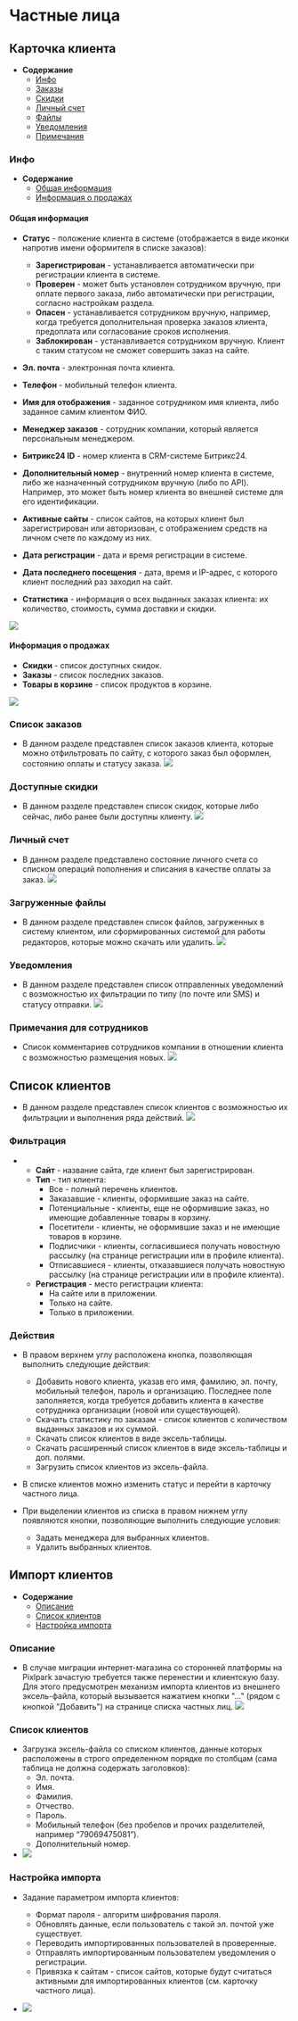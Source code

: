 # Частные лица
## Карточка клиента
* __Содержание__
    + [Инфо](/customers/b2c?id=Инфо)
    + [Заказы](/customers/b2c?id=Список-заказов)
    + [Скидки](/customers/b2c?id=Доступные-скидки)
    + [Личный счет](/customer/b2c?id=Личный-счет)
    + [Файлы](/customers/b2c?id=Загруженные-файлы)
    + [Уведомления](/customers/b2c?id=История-уведомлений)
    + [Примечания](/customers/b2c?id=Примечания-для-сотрудников)

### Инфо
* __Содержание__
    + [Общая информация](/customers/b2c?id=Общая-информация)
    + [Информация о продажах](/customers/b2c?id=Информация-о-продажах)

#### Общая информация
* __Статус__ - положение клиента в системе (отображается в виде иконки напротив имени оформителя в списке заказов):
    + __Зарегистрирован__ - устанавливается автоматически при регистрации клиента в системе.
    + __Проверен__ - может быть установлен сотрудником вручную, при оплате первого заказа, либо автоматически при регистрации, согласно настройкам раздела.
    + __Опасен__ - устанавливается сотрудником вручную, например, когда требуется дополнительная проверка заказов клиента, предоплата или согласование сроков исполнения.
    + __Заблокирован__ - устанавливается сотрудником вручную. Клиент с таким статусом не сможет совершить заказ на сайте.

* __Эл. почта__ - электронная  почта клиента.
* __Телефон__ - мобильный телефон клиента.
* __Имя для отображения__ - заданное сотрудником имя клиента, либо заданное самим клиентом ФИО.
* __Менеджер заказов__ - сотрудник компании, который является персональным менеджером.
* __Битрикс24 ID__ - номер клиента в CRM-системе Битрикс24.
* __Дополнительный номер__ - внутренний номер клиента в системе, либо же назначенный сотрудником вручную (либо по API). Например, это может быть номер клиента во внешней системе для его идентификации.

* __Активные сайты__ - список сайтов, на которых клиент был зарегистрирован или авторизован, с отображением средств на личном счете по каждому из них.
* __Дата регистрации__ - дата и время регистрации в системе.
* __Дата последнего посещения__ - дата, время и IP-адрес, с которого клиент последний раз заходил на сайт.
* __Статистика__ - информация о всех выданных заказах клиента: их количество, стоимость, сумма доставки и скидки.

![](../_media/customer/info-general.png)

#### Информация о продажах
* __Скидки__ - список доступных скидок.
* __Заказы__ - список последних заказов.
* __Товары в корзине__ - список продуктов в корзине.

![](../_media/customer/info-sale.png)

### Список заказов
* В данном разделе представлен список заказов клиента, которые можно отфильтровать по сайту, с которого заказ был оформлен, состоянию оплаты и статусу заказа.
![](../_media/customer/orders.png)

### Доступные скидки
* В данном разделе представлен список скидок, которые либо сейчас, либо ранее были доступны клиенту.
![](../_media/customer/discounts.png)

### Личный счет
* В данном разделе представлено состояние личного счета со списком операций пополнения и списания в качестве оплаты за заказ.
![](../_media/customer/balance.png)

### Загруженные файлы
* В данном разделе представлен список файлов, загруженных в систему клиентом, или сформированных системой для работы редакторов, которые можно скачать или удалить.
![](../_media/customer/files.png)

### Уведомления
* В данном разделе представлен список отправленных уведомлений с возможностью их фильтрации по типу (по почте или SMS) и статусу отправки.
![](../_media/customer/notifications.png)

### Примечания для сотрудников
* Список комментариев сотрудников компании в отношении клиента с возможностью размещения новых.
![](../_media/customer/notes.png)

## Список клиентов
* В данном разделе представлен список клиентов с возможностью их фильтрации и выполнения ряда действий.
![](../_media/customer/b2c-list.png)

### Фильтрация
* 
    + __Сайт__ - название сайта, где клиент был зарегистрирован.
    + __Тип__ - тип клиента:
        - Все - полный перечень клиентов.
        - Заказавшие - клиенты, оформившие заказ на сайте.
        - Потенциальные - клиенты, еще не оформившие заказ, но имеющие добавленные товары в корзину.
        - Посетители - клиенты, не оформившие заказ и не имеющие товаров в корзине.
        - Подписчики - клиенты, согласившиеся получать новостную рассылку (на странице регистрации или в профиле клиента).
        - Отписавшиеся - клиенты, отказавшиеся получать новостную рассылку (на странице регистрации или в профиле клиента).
    + __Регистрация__ - место регистрации клиента:
        - На сайте или в приложении.
        - Только на сайте.
        - Только в приложении.

### Действия
* В правом верхнем углу расположена кнопка, позволяющая выполнить следующие действия:
    + Добавить нового клиента, указав его имя, фамилию, эл. почту, мобильный телефон, пароль и организацию. Последнее поле заполняется, когда требуется добавить клиента в качестве сотрудника организации (новой или существующей).
    + Скачать статистику по заказам - список клиентов с количеством выданных заказов и их суммой.
    + Скачать список клиентов в виде эксель-таблицы.
    + Скачать расширенный список клиентов в виде эксель-таблицы и доп. полями.
    + Загрузить список клиентов из эксель-файла.

* В списке клиентов можно изменить статус и перейти в карточку частного лица.

* При выделении клиентов из списка в правом нижнем углу появляются кнопки, позволяющие выполнить следующие условия:
    + Задать менеджера для выбранных клиентов.
    + Удалить выбранных клиентов.

## Импорт клиентов
* __Содержание__
    + [Описание](/customers/b2c?id=Описание)
    + [Список клиентов](/customers/b2c?id=Список-клиентов-1)
    + [Настройка импорта](/customers/b2c?id=Настройка-импорта)


### Описание
* В случае миграции интернет-магазина со сторонней платформы на Pixlpark зачастую требуется также перенестии и клиентскую базу. Для этого предусмотрен механизм импорта клиентов из внешнего эксель-файла, который вызывается нажатием кнопки "..." (рядом с кнопкой "Добавить") на странице списка частных лиц.
![](../_media/customer/import.png)

### Список клиентов
* Загрузка эксель-файла со списком клиентов, данные которых расположены в строго определенном порядке по столбцам (сама таблица не должна содержать заголовков):
    + Эл. почта.
    + Имя.
    + Фамилия.
    + Отчество.
    + Пароль.
    + Мобильный телефон (без пробелов и прочих разделителей, например “79069475081”).
    + Дополнительный номер.
* ![](../_media/customer/import-clients.png)

### Настройка импорта
* Задание параметром импорта клиентов:
    + Формат пароля - алгоритм шифрования пароля.
    + Обновлять данные, если пользователь с такой эл. почтой уже существует.
    + Переводить импортированных пользователей в проверенные.
    + Отправлять импортированным пользователем уведомления о регистрации.
    + Привязка к сайтам - список сайтов, которые будут считаться активными для импортированных клиентов (см. карточку частного лица).

* ![](../_media/customer/import-settings.png)